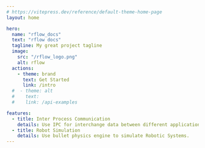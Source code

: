 ```yaml
---
# https://vitepress.dev/reference/default-theme-home-page
layout: home

hero:
  name: "rflow_docs"
  text: "rflow docs"
  tagline: My great project tagline
  image: 
    src: "/rflow_logo.png"
    alt: rflow
  actions:
    - theme: brand
      text: Get Started
      link: /intro
  #  - theme: alt
  #    text: 
  #    link: /api-examples

features:
  - title: Inter Process Communication
    details: Use IPC for interchange data between different applications.
  - title: Robot Simulation
    details: Use bullet physics engine to simulate Robotic Systems.
---
```


